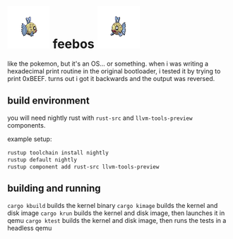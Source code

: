 # ![feebas facing right](assets/feebas_right.png) feebos ![feebas facing left](assets/feebas_left.png)

like the pokemon, but it's an OS... or something. when i was writing a
hexadecimal print routine in the original bootloader, i tested it by trying to
print 0xBEEF. turns out i got it backwards and the output was reversed.

## build environment

you will need nightly rust with `rust-src` and `llvm-tools-preview` components.

example setup:

```shell
rustup toolchain install nightly
rustup default nightly
rustup component add rust-src llvm-tools-preview
```

## building and running

`cargo kbuild` builds the kernel binary
`cargo kimage` builds the kernel and disk image
`cargo krun` builds the kernel and disk image, then launches it in qemu
`cargo ktest` builds the kernel and disk image, then runs the tests in a headless qemu
